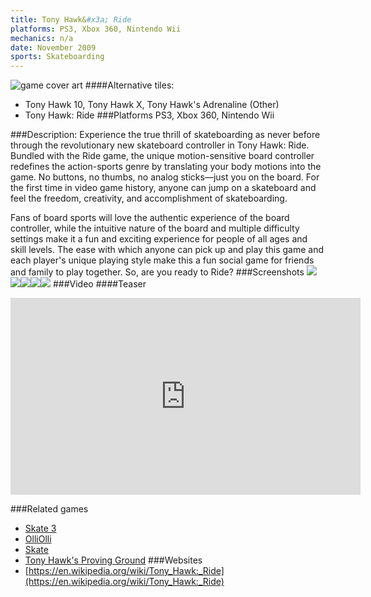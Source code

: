 ```yaml
---
title: Tony Hawk&#x3a; Ride
platforms: PS3, Xbox 360, Nintendo Wii
mechanics: n/a
date: November 2009
sports: Skateboarding
---
```

![game cover art](//images.igdb.com/igdb/image/upload/t_cover_big/dy0d0rrvty37agn2fg1m.jpg "Logo Title Text 1")
####Alternative tiles:
* Tony Hawk 10, Tony Hawk X, Tony Hawk's Adrenaline (Other)
* Tony Hawk: Ride
###Platforms
PS3, Xbox 360, Nintendo Wii

###Description:
Experience the true thrill of skateboarding as never before through the revolutionary new skateboard controller in Tony Hawk: Ride. Bundled with the Ride game, the unique motion-sensitive board controller redefines the action-sports genre by translating your body motions into the game. No buttons, no thumbs, no analog sticks—just you on the board. For the first time in video game history, anyone can jump on a skateboard and feel the freedom, creativity, and accomplishment of skateboarding.

Fans of board sports will love the authentic experience of the board controller, while the intuitive nature of the board and multiple difficulty settings make it a fun and exciting experience for people of all ages and skill levels. The ease with which anyone can pick up and play this game and each player's unique playing style make this a fun social game for friends and family to play together. So, are you ready to Ride?
###Screenshots
<a target="_blank" rel="noopener noreferrer" href="//images.igdb.com/igdb/image/upload/t_cover_big/whgh3uep08rrupfewzp4.jpg"><img src="//images.igdb.com/igdb/image/upload/t_thumb/whgh3uep08rrupfewzp4.jpg"/></a><a target="_blank" rel="noopener noreferrer" href="//images.igdb.com/igdb/image/upload/t_cover_big/jbrgj9cjjncm3dnfun5x.jpg"><img src="//images.igdb.com/igdb/image/upload/t_thumb/jbrgj9cjjncm3dnfun5x.jpg"/></a><a target="_blank" rel="noopener noreferrer" href="//images.igdb.com/igdb/image/upload/t_cover_big/gkpnoqhtls0mqg5xuxzs.jpg"><img src="//images.igdb.com/igdb/image/upload/t_thumb/gkpnoqhtls0mqg5xuxzs.jpg"/></a><a target="_blank" rel="noopener noreferrer" href="//images.igdb.com/igdb/image/upload/t_cover_big/enfthh8kc6aobtpzztkc.jpg"><img src="//images.igdb.com/igdb/image/upload/t_thumb/enfthh8kc6aobtpzztkc.jpg"/></a><a target="_blank" rel="noopener noreferrer" href="//images.igdb.com/igdb/image/upload/t_cover_big/xastgzgpowi4ipynofze.jpg"><img src="//images.igdb.com/igdb/image/upload/t_thumb/xastgzgpowi4ipynofze.jpg"/></a>
###Video
####Teaser

<iframe width="560" height="315" src="https://www.youtube.com/embed/Rcnrxc5xUZo" frameborder="0" allowfullscreen></iframe>

###Related games
* [Skate 3](/games/skate-3-2587/)
* [OlliOlli](/games/olliolli-7768/)
* [Skate](/games/skate-2585/)
* [Tony Hawk's Proving Ground](/games/tony-hawk-s-proving-ground-2700/)
###Websites
* [https://en.wikipedia.org/wiki/Tony_Hawk:_Ride](https://en.wikipedia.org/wiki/Tony_Hawk:_Ride)
